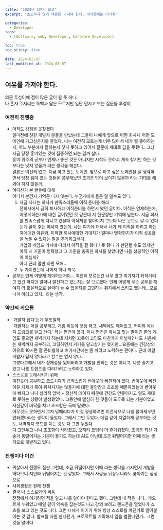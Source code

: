 ```yaml
---
title: "2024년 1분기 회고"
excerpt: "초조하지 않게 여유를 가져야 한다. 이직할때는 더더욱"

categories:
  - Developer
tags:
  - [Software, web, Developer, Software Developer]

toc: true
toc_sticky: true
 
date: 2024-03-07
last_modified_at: 2024-03-07
---   
```


## 여유를 가져야 한다.
의문 투성이에 점이 많은 글이 될 듯 하다.     
나 혼자 주저리는 독백과 답은 모르지만 일단 던지고 보는 질문들 투성이

### 여전히 진행중
- 아직도 강점을 못찾겠다     
  얼마전에 친한 개발자 분들을 만났는데 그들이 나에게 앞으로 어떤 회사나 어떤 도메인에 가고싶은지를 물었다. 나는 여전히 모르는게 너무 많아서 내가 뭘 좋아하는지, 어느 부분에서 잘하는지 찾지 못하고 있어서 질문에 제대로 답을 못했다.. 그냥 지금 당장 흥미있는 것에 집중하면 되는 걸까 싶다.    
  흥미 위주의 공부가 언제나 좋은 것은 아니지만 시작도 못하고 계속 찾기만 하는 것보다는 낫지 않을까 라는 생각을 해본다.     
  결론은 여전히 없고. 지금 하고 있는 도메인, 앞으로 하고 싶은 도메인을 잘 생각하면서 당장 흥미 있는 것들을 공부해보면 조금은 답이 보이지 않을까 라는 기대를 해봐야 하지 않을까.    
- 어디선가 본 글들에 대해     
  어디서 본건지 기억은 나지 않는다. 누군가에게 들은 말 일수도 있다.      
  1. 지금 다니는 회사가 만족스러울때 이직 준비를 해라     
      전회사에서 급히 퇴사하고 이직준비를 하면서 봤던 글이다. 이직은 언제하는가, 어떻게하는가에 대한 글이었던 것 같은데 저 한문장만 기억에 남는다. 지금 회사를 만족스럽게 다니고 있을때 이직처를 찾아야지 그보다 나은 곳으로 갈 수 있다는게 글이 주는 메세지 였는데, 나는 여기에 더해서 내가 왜 이직을 하려고 하는지에대한 이유와, 이직한 회사에대한 기대치가 얼마나 명확한지가 이직 성공률을 높일 수 있다는 말을 추가하고싶다.     
      기업의 네임드 가치에 따라서 이직을 잘 했다 / 못 했다 가 판단될 수도 있지만 이직 시 기준이 명확했고 그 기준을 충족한 회사를 찾았다면 나름 성공적인 이직이 아닐까?      
      아니 근데 말만 하면 모해..
  1. 두 가지였는데 나머지 하나 까묵..
- 공부는 언제 어떻게 해야하는거야...
  여전히 모르는건 너무 많고 여기저기 뒤적거리고 있긴 하지만 얼마나 발전하고 있는지는 잘 모르겠다. 언제 어떻게 무슨 공부를 해야지 더 효율적으로 실력이 늘 수 있을지를 고민하는 취지에서 쓰려고 했는데.. 모르니까 이러고 있지.. 라는 생각.

### 약간의 게으름
- '개발자 답다'는게 무엇일까     
  '개발자는 매일 공부하고, 게임 하듯이 코딩 하고, 새벽에도 깨어있고, 커피와 에너지 드링크를 달고 산다.' 라는 편견이 있다. 아니 편견은 아니고 맞는 말이긴 한데 게임도 좋으면 새벽까지 하는데 지치면 끄듯이 코딩도 마찬가지 아닐까? 나도 처음에는 새벽까지 공부하고, 코딩하면서 커피를 달고살기는 했지만.. 요즘에는 건강상의 이유로 10시면 잘 준비를하고 여가시간에는 좀 쉬려고 노력하는 편이다. 근데 이걸 개발자 답지 않다라고 할수는 없지 않나...     
  그렇다고해서 내가 정체성을 잃어버리고 개발을 안하는 것은 아니고, 나름 즐기고 있고 나름 트랜드를 따라가려고 노력하고 있다. 
- 스스로를 도태시키기 위해     
  미친듯이 공부하고 코드치다가 급작스럽게 번아웃에 빠진적이 있다. 번아웃에 빠진 이유 자체가 혹여 뒤쳐지지는 않을지에 대한 불안감과 초조함 때문이었는데 번아웃에 빠지고 나니 심리적 압박 + 정신적 데이지 때문에 건강도 안좋아지고 일도 제대로 못하는 상황이 발생했었다. 그동안에 열심히 한 것들이 도루묵 되는 기분이었고 자신감이 바닥을 치고 초조함은 극에 달했다.     
  아무것도 못하면서 그저 멍때리다가 이걸 평생하려면 이런식으로 나를 몰아세우면 안되겠다라는 생각이 들었다. 그래서 그만 두었다. 매일 같이 치열하게 공부하는 것도, 새벽까지 코드를 치는 것도 다 그만 두었다.    
  다 그만두고 나니 초조함이 사라졌고, 오히려 코딩이 더 즐거워졌다. 조금은 최신 기술과 동떨어지는 기분이 들기도 하는데 AI도 아닌데 조금 뒤떨어지면 어때 라는 생각으로 개발하고 있다.

### 전쟁이다 이건
- 귀찮아서 전쟁도 질판
  그런데, 조금 뒤떨어지면 어때 라는 생각을 가지면서 개발을 하다보니 지인짜 뒤떨어지는 것 같았다. 그래서 사람들 뒤꽁무니라도 쫓아가는 심정으로 
- 사회생활은 원래 전쟁
- 결국 나 스스로와의 싸움    
  전쟁에서 이기려면 적을 알고 나를 알아야 한다고 했다. 그런데 내 적은 나다.. 게으르게 누워있고 매일 같이 약속을 잡는것도 나고 강의 보려고 핸드폰을 열었다가 쇼츠를 보고 있는 것도 나다. 그런 나에게 이기기 위해 항상 스스로를 어딘가로 밀어붙이는 것 같다. 발표를 자원 한다던가, 프로젝트를 기획해서 일을 벌린다던가.. 그런 것들 말이다